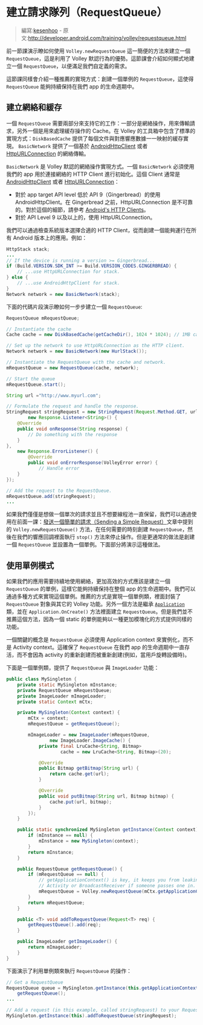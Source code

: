 # 建立請求隊列（RequestQueue）

> 編寫:[kesenhoo](https://github.com/kesenhoo) - 原文:<http://developer.android.com/training/volley/requestqueue.html>

前一節課演示瞭如何使用 `Volley.newRequestQueue` 這一簡便的方法來建立一個`RequestQueue`，這是利用了 Volley 默認行為的優勢。這節課會介紹如何顯式地建立一個 `RequestQueue`，以便滿足我們自定義的需求。

這節課同樣會介紹一種推薦的實現方式：創建一個單例的 `RequestQueue`，這使得 `RequestQueue` 能夠持續保持在我們 app 的生命週期中。

## 建立網絡和緩存

一個 `RequestQueue` 需要兩部分來支持它的工作：一部分是網絡操作，用來傳輸請求，另外一個是用來處理緩存操作的 Cache。在 Volley 的工具箱中包含了標準的實現方式：`DiskBasedCache` 提供了每個文件與對應響應數據一一映射的緩存實現。 `BasicNetwork` 提供了一個基於 [AndroidHttpClient](http://developer.android.com/reference/android/net/http/AndroidHttpClient.html) 或者 [HttpURLConnection](http://developer.android.com/reference/java/net/HttpURLConnection.html) 的網絡傳輸。

`BasicNetwork` 是 Volley 默認的網絡操作實現方式。一個 `BasicNetwork` 必須使用我們的 app 用於連接網絡的 HTTP Client 進行初始化。這個 Client 通常是[AndroidHttpClient](http://developer.android.com/reference/android/net/http/AndroidHttpClient.html) 或者 [HttpURLConnection](http://developer.android.com/reference/java/net/HttpURLConnection.html)：

* 對於 app target API level 低於 API 9（Gingerbread）的使用 AndroidHttpClient。在 Gingerbread 之前，HttpURLConnection 是不可靠的。對於這個的細節，請參考 [Android's HTTP Clients](http://android-developers.blogspot.com/2011/09/androids-http-clients.html)。
* 對於 API Level 9 以及以上的，使用 HttpURLConnection。

我們可以通過檢查系統版本選擇合適的 HTTP Client，從而創建一個能夠運行在所有 Android 版本上的應用。例如：

```java
HttpStack stack;
...
// If the device is running a version >= Gingerbread...
if (Build.VERSION.SDK_INT >= Build.VERSION_CODES.GINGERBREAD) {
    // ...use HttpURLConnection for stack.
} else {
    // ...use AndroidHttpClient for stack.
}
Network network = new BasicNetwork(stack);
```

下面的代碼片段演示瞭如何一步步建立一個 `RequestQueue`:

```java
RequestQueue mRequestQueue;

// Instantiate the cache
Cache cache = new DiskBasedCache(getCacheDir(), 1024 * 1024); // 1MB cap

// Set up the network to use HttpURLConnection as the HTTP client.
Network network = new BasicNetwork(new HurlStack());

// Instantiate the RequestQueue with the cache and network.
mRequestQueue = new RequestQueue(cache, network);

// Start the queue
mRequestQueue.start();

String url ="http://www.myurl.com";

// Formulate the request and handle the response.
StringRequest stringRequest = new StringRequest(Request.Method.GET, url,
        new Response.Listener<String>() {
    @Override
    public void onResponse(String response) {
        // Do something with the response
    }
},
    new Response.ErrorListener() {
        @Override
        public void onErrorResponse(VolleyError error) {
            // Handle error
    }
});

// Add the request to the RequestQueue.
mRequestQueue.add(stringRequest);
...
```

如果我們僅僅是想做一個單次的請求並且不想要線程池一直保留，我們可以通過使用在前面一課：[發送一個簡單的請求（Sending a Simple Request）](simple.html)文章中提到的 `Volley.newRequestQueue()` 方法，在任何需要的時刻創建 `RequestQueue`，然後在我們的響應回調裡面執行 `stop()` 方法來停止操作。但是更通常的做法是創建一個 `RequestQueue` 並設置為一個單例。下面部分將演示這種做法。

## 使用單例模式

如果我們的應用需要持續地使用網絡，更加高效的方式應該是建立一個 `RequestQueue` 的單例，這樣它能夠持續保持在整個 app 的生命週期中。我們可以通過多種方式來實現這個單例。推薦的方式是實現一個單例類，裡面封裝了 `RequestQueue` 對象與其它的 Volley 功能。另外一個方法是繼承 [`Application`](http://developer.android.com/reference/android/app/Application.html) 類，並在 `Application.OnCreate()` 方法裡面建立 `RequestQueue`。但是我們並不推薦這個方法，因為一個 static 的單例能夠以一種更加模塊化的方式提供同樣的功能。

一個關鍵的概念是 `RequestQueue` 必須使用 Application context 來實例化，而不是 Activity context。這確保了 `RequestQueue` 在我們 app 的生命週期中一直存活，而不會因為 activity 的重新創建而被重新創建(例如，當用戶旋轉設備時)。

下面是一個單例類，提供了 `RequestQueue` 與 `ImageLoader` 功能：

```java
public class MySingleton {
    private static MySingleton mInstance;
    private RequestQueue mRequestQueue;
    private ImageLoader mImageLoader;
    private static Context mCtx;

    private MySingleton(Context context) {
        mCtx = context;
        mRequestQueue = getRequestQueue();

        mImageLoader = new ImageLoader(mRequestQueue,
                new ImageLoader.ImageCache() {
            private final LruCache<String, Bitmap>
                    cache = new LruCache<String, Bitmap>(20);

            @Override
            public Bitmap getBitmap(String url) {
                return cache.get(url);
            }

            @Override
            public void putBitmap(String url, Bitmap bitmap) {
                cache.put(url, bitmap);
            }
        });
    }

    public static synchronized MySingleton getInstance(Context context) {
        if (mInstance == null) {
            mInstance = new MySingleton(context);
        }
        return mInstance;
    }

    public RequestQueue getRequestQueue() {
        if (mRequestQueue == null) {
            // getApplicationContext() is key, it keeps you from leaking the
            // Activity or BroadcastReceiver if someone passes one in.
            mRequestQueue = Volley.newRequestQueue(mCtx.getApplicationContext());
        }
        return mRequestQueue;
    }

    public <T> void addToRequestQueue(Request<T> req) {
        getRequestQueue().add(req);
    }

    public ImageLoader getImageLoader() {
        return mImageLoader;
    }
}
```

下面演示了利用單例類來執行 `RequestQueue` 的操作：

```java
// Get a RequestQueue
RequestQueue queue = MySingleton.getInstance(this.getApplicationContext()).
    getRequestQueue();
...

// Add a request (in this example, called stringRequest) to your RequestQueue.
MySingleton.getInstance(this).addToRequestQueue(stringRequest);
```








